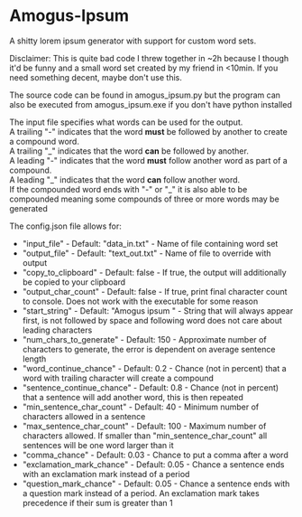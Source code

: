 # Amogus-Ipsum
A shitty lorem ipsum generator with support for custom word sets.

Disclaimer: This is quite bad code I threw together in ~2h because I though it'd be funny and a small word set created by my friend in <10min. If you need something decent, maybe don't use this.

The source code can be found in amogus_ipsum.py but the program can also be executed from amogus_ipsum.exe if you don't have python installed

The input file specifies what words can be used for the output.  
A trailing "-" indicates that the word __must__ be followed by another to create a compound word.  
A trailing "\_" indicates that the word __can__ be followed by another.  
A leading "-" indicates that the word __must__ follow another word as part of a compound.  
A leading "\_" indicates that the word __can__ follow another word.  
If the compounded word ends with "-" or "_" it is also able to be compounded meaning some compounds of three or more words may be generated

The config.json file allows for:
* "input_file"                - Default: "data_in.txt"    - Name of file containing word set
* "output_file"               - Default: "text_out.txt"   - Name of file to override with output
* "copy_to_clipboard"         - Default: false            - If true, the output will additionally be copied to your clipboard
* "output_char_count"         - Default: false            - If true, print final character count to console. Does not work with the executable for some reason
* "start_string"              - Default: "Amogus ipsum "  - String that will always appear first, is not followed by space and following word does not care about leading characters
* "num_chars_to_generate"     - Default: 150              - Approximate number of characters to generate, the error is dependent on average sentence length
* "word_continue_chance"      - Default: 0.2              - Chance (not in percent) that a word with trailing character will create a compound
* "sentence_continue_chance"  - Default: 0.8              - Chance (not in percent) that a sentence will add another word, this is then repeated
* "min_sentence_char_count"   - Default: 40               - Minimum number of characters allowed in a sentence
* "max_sentence_char_count"   - Default: 100              - Maximum number of characters allowed. If smaller than "min_sentence_char_count" all sentences will be one word larger than it
* "comma_chance"              - Default: 0.03             - Chance to put a comma after a word
* "exclamation_mark_chance"   - Default: 0.05             - Chance a sentence ends with an exclamation mark instead of a period
* "question_mark_chance"      - Default: 0.05             - Chance a sentence ends with a question mark instead of a period. An exclamation mark takes precedence if their sum is greater than 1

